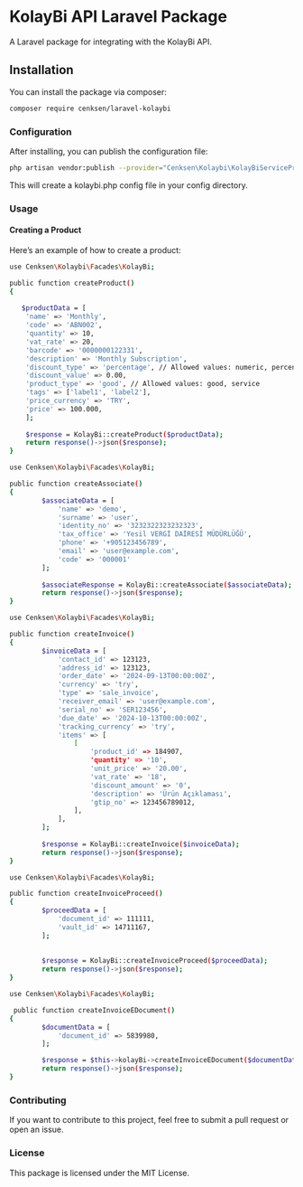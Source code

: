 # KolayBi API Laravel Package

A Laravel package for integrating with the KolayBi API.

## Installation

You can install the package via composer:

```bash
composer require cenksen/laravel-kolaybi
```
### Configuration
After installing, you can publish the configuration file:
```bash
php artisan vendor:publish --provider="Cenksen\Kolaybi\KolayBiServiceProvider"
```
This will create a kolaybi.php config file in your config directory.

### Usage
#### Creating a Product
Here’s an example of how to create a product:

```bash
use Cenksen\Kolaybi\Facades\KolayBi;

public function createProduct()
{
   
   $productData = [
    'name' => 'Monthly',
    'code' => 'ABN002',
    'quantity' => 10,
    'vat_rate' => 20,
    'barcode' => '0000000122331',
    'description' => 'Monthly Subscription',
    'discount_type' => 'percentage', // Allowed values: numeric, percentage
    'discount_value' => 0.00,
    'product_type' => 'good', // Allowed values: good, service
    'tags' => ['label1', 'label2'],
    'price_currency' => 'TRY',
    'price' => 100.000,
    ];
    
    $response = KolayBi::createProduct($productData);
    return response()->json($response);
}
```

```bash
use Cenksen\Kolaybi\Facades\KolayBi;

public function createAssociate()
{
        $associateData = [
            'name' => 'demo',
            'surname' => 'user',
            'identity_no' => '3232322323232323',
            'tax_office' => 'Yesil VERGİ DAİRESİ MÜDÜRLÜĞÜ',
            'phone' => '+905123456789',
            'email' => 'user@example.com',
            'code' => '000001'
        ];
        
        $associateResponse = KolayBi::createAssociate($associateData);
        return response()->json($response);
}
```

```bash
use Cenksen\Kolaybi\Facades\KolayBi;

public function createInvoice()
{
        $invoiceData = [
            'contact_id' => 123123,
            'address_id' => 123123,
            'order_date' => '2024-09-13T00:00:00Z',
            'currency' => 'try',
            'type' => 'sale_invoice',
            'receiver_email' => 'user@example.com',
            'serial_no' => 'SER123456',
            'due_date' => '2024-10-13T00:00:00Z',
            'tracking_currency' => 'try',
            'items' => [
                [
                    'product_id' => 184907,
                    'quantity' => '10',
                    'unit_price' => '20.00',
                    'vat_rate' => '18',
                    'discount_amount' => '0',
                    'description' => 'Ürün Açıklaması',
                    'gtip_no' => 123456789012,
                ],
            ],
        ];
        
        $response = KolayBi::createInvoice($invoiceData);
        return response()->json($response);
}
```

```bash
use Cenksen\Kolaybi\Facades\KolayBi;

public function createInvoiceProceed()
{
        $proceedData = [
            'document_id' => 111111,
            'vault_id' => 14711167,
        ];
        
        
        $response = KolayBi::createInvoiceProceed($proceedData);
        return response()->json($response);
}
```

```bash
use Cenksen\Kolaybi\Facades\KolayBi;

 public function createInvoiceEDocument()
{
        $documentData = [
            'document_id' => 5839980,
        ];

        $response = $this->kolayBi->createInvoiceEDocument($documentData);
        return response()->json($response);
}
```







### Contributing
If you want to contribute to this project, feel free to submit a pull request or open an issue.


### License
This package is licensed under the MIT License.
